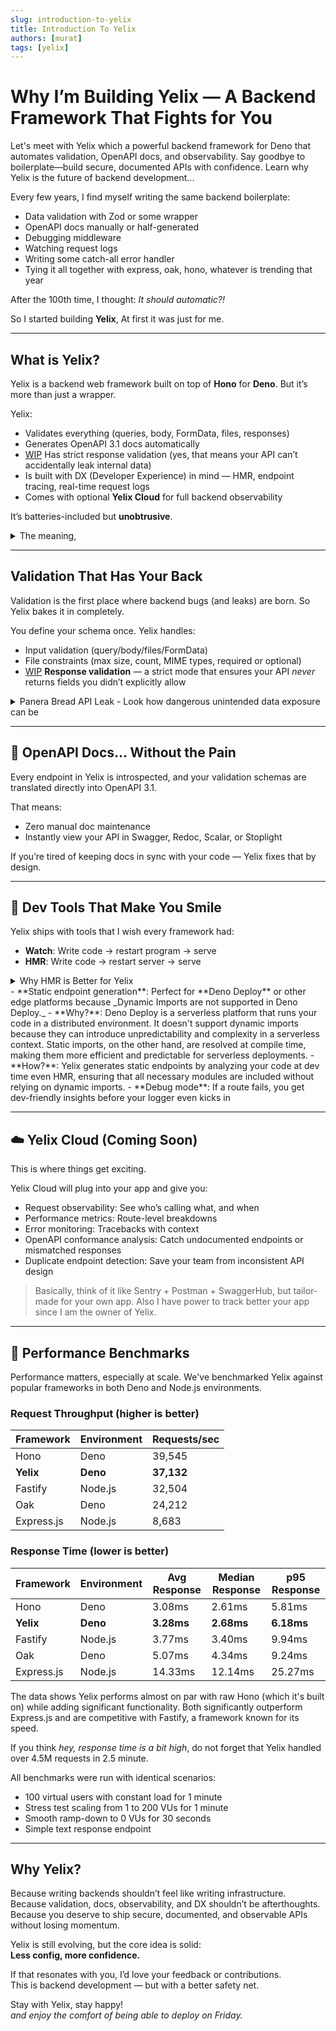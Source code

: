 ```yaml
---
slug: introduction-to-yelix
title: Introduction To Yelix
authors: [murat]
tags: [yelix]
---
```


# Why I’m Building Yelix — A Backend Framework That Fights for You

Let's meet with Yelix which a powerful backend framework for Deno that automates validation, OpenAPI docs, and observability. Say goodbye to boilerplate—build secure, documented APIs with confidence. Learn why Yelix is the future of backend development...
<!-- truncate -->

Every few years, I find myself writing the same backend boilerplate: 
- Data validation with Zod or some wrapper  
- OpenAPI docs manually or half-generated  
- Debugging middleware  
- Watching request logs  
- Writing some catch-all error handler  
- Tying it all together with express, oak, hono, whatever is trending that year  

After the 100th time, I thought: _It should automatic?!_

So I started building **Yelix**, At first it was just for me.

---

## What is Yelix?

Yelix is a backend web framework built on top of **Hono** for **Deno**. But it’s more than just a wrapper.

Yelix:
- Validates everything (queries, body, FormData, files, responses)
- Generates OpenAPI 3.1 docs automatically
- [WIP](https://github.com/yelixjs/yelix/issues/25) Has strict response validation (yes, that means your API can’t accidentally leak internal data)
- Is built with DX (Developer Experience) in mind — HMR, endpoint tracing, real-time request logs
- Comes with optional **Yelix Cloud** for full backend observability

It’s batteries-included but **unobtrusive**.

<details>
<summary>The meaning,</summary>
> Yelix gives you a lot by default, but it stays out of your way.
</details>

---

## Validation That Has Your Back

Validation is the first place where backend bugs (and leaks) are born. So Yelix bakes it in completely.

You define your schema once. Yelix handles:
- Input validation (query/body/files/FormData)
- File constraints (max size, count, MIME types, required or optional)
- [WIP](https://github.com/yelixjs/yelix/issues/25) **Response validation** — a strict mode that ensures your API _never_ returns fields you didn’t explicitly allow

<details>
<summary>Panera Bread API Leak - Look how dangerous unintended data exposure can be</summary>
> The recent reported data leak at Panera Bread potentially exposed the personal information of anyone who had ever signed up for an account on the company's site.[1] The vulnerability that caused the data leak was related to APIs on the Panera site.[1] **The data exposed included** the full legal name, username, email address, home address, **loyalty card number, credit card number (last four digits)**, dietary preferences, phone number and whether or not the person was part of an organization.[2] The fix should not have been very complicated.[3] At least that many customers were exposed. [2]. The larger issue with these kinds of APIs is that they need to be secured using an approach that covers the entire API. [4]

[1,2,3,4]: https://duo.com/decipher/how-a-researcher-found-the-panera-data-leak \
[1]: Opening paragraph \
[2]: Houlihan’s fifth answer \
[3]: Houlihan’s fourth answer \
[4]: Houlihan’s sixth answer
</details>

---

## 📘 OpenAPI Docs… Without the Pain

Every endpoint in Yelix is introspected, and your validation schemas are translated directly into OpenAPI 3.1.

That means:
- Zero manual doc maintenance
- Instantly view your API in Swagger, Redoc, Scalar, or Stoplight

If you’re tired of keeping docs in sync with your code — Yelix fixes that by design.

---

## 🧰 Dev Tools That Make You Smile

Yelix ships with tools that I wish every framework had:
- **Watch**: Write code → restart program -> serve
- **HMR**: Write code → restart server → serve

<details>
<summary>Why HMR is Better for Yelix</summary>

1. **Faster Development Workflow**  
   HMR significantly speeds up the development process. Instead of restarting the entire server, only the changed modules are updated. This means you don’t have to wait for a full restart each time you make a change, resulting in quicker iteration times.

2. **State Preservation**  
   With HMR, the server and application state are preserved during code changes. This is particularly useful when developing features that require state persistence, reducing the need to reinitialize or reload the app for each change.

3. **Improved Developer Experience**  
   HMR allows developers to see live updates instantly without losing context. This makes debugging and testing more efficient, as you can interact with the app in real time and instantly observe the effects of your code changes.

4. **Less Overhead**  
   Full server restarts (as seen with the Watch feature) come with added overhead, as everything needs to reload. With HMR, only the necessary parts are reloaded, which reduces the computational burden and makes the process more resource-efficient.

5. **Ideal for Large Projects**  
   HMR is especially beneficial for larger projects where full restarts can become a bottleneck. It allows developers to focus on smaller, incremental changes without waiting for the entire environment to reset.

6. **Better Scalability**  
   HMR can scale better with projects that are continuously growing. As the codebase expands, the need to refresh the entire application lessens, making it easier to handle large applications and keep the development speed consistent.

7. **Real-Life Example**  
   Before the HMR feature came, we were using watch and my mongodb connection took 7-16 seconds, the rest of the processes were relatively fast. waiting for a db connection hundreds of times a day can be frustrating. I am currently using hmr and it takes about 12 milliseconds just to refresh the modules. I can’t even feel the difference between a refresh and a save. It’s like magic.

</details>
- **Static endpoint generation**: Perfect for **Deno Deploy** or other edge platforms because _Dynamic Imports are not supported in Deno Deploy._  
  - **Why?**: Deno Deploy is a serverless platform that runs your code in a distributed environment. It doesn't support dynamic imports because they can introduce unpredictability and complexity in a serverless context. Static imports, on the other hand, are resolved at compile time, making them more efficient and predictable for serverless deployments.
  - **How?**: Yelix generates static endpoints by analyzing your code at dev time even HMR, ensuring that all necessary modules are included without relying on dynamic imports.
- **Debug mode**: If a route fails, you get dev-friendly insights before your logger even kicks in

---

## ☁️ Yelix Cloud (Coming Soon)

This is where things get exciting.

Yelix Cloud will plug into your app and give you:
- Request observability: See who’s calling what, and when
- Performance metrics: Route-level breakdowns
- Error monitoring: Tracebacks with context
- OpenAPI conformance analysis: Catch undocumented endpoints or mismatched responses
- Duplicate endpoint detection: Save your team from inconsistent API design

> Basically, think of it like Sentry + Postman + SwaggerHub, but tailor-made for your own app. Also I have power to track better your app since I am the owner of Yelix.

---

## 🚀 Performance Benchmarks

Performance matters, especially at scale. We've benchmarked Yelix against popular frameworks in both Deno and Node.js environments.

### Request Throughput (higher is better)

| Framework    | Environment | Requests/sec   | 
|--------------|-------------|----------------|
| Hono         | Deno        | 39,545         |
| **Yelix**    | **Deno**    | **37,132**     |
| Fastify      | Node.js     | 32,504         |
| Oak          | Deno        | 24,212         |
| Express.js   | Node.js     | 8,683          |

### Response Time (lower is better)

| Framework    | Environment | Avg Response   | Median Response | p95 Response |
|--------------|-------------|----------------|----------------|--------------|
| Hono         | Deno        | 3.08ms         | 2.61ms         | 5.81ms       |
| **Yelix**    | **Deno**    | **3.28ms**     | **2.68ms**     | **6.18ms**   |
| Fastify      | Node.js     | 3.77ms         | 3.40ms         | 9.94ms       |
| Oak          | Deno        | 5.07ms         | 4.34ms         | 9.24ms       |
| Express.js   | Node.js     | 14.33ms        | 12.14ms        | 25.27ms      |

The data shows Yelix performs almost on par with raw Hono (which it's built on) while adding significant functionality. Both significantly outperform Express.js and are competitive with Fastify, a framework known for its speed.

If you think _hey, response time is a bit high_, do not forget that Yelix handled over 4.5M requests in 2.5 minute.

All benchmarks were run with identical scenarios:
- 100 virtual users with constant load for 1 minute
- Stress test scaling from 1 to 200 VUs for 1 minute
- Smooth ramp-down to 0 VUs for 30 seconds
- Simple text response endpoint

---

## Why Yelix?

Because writing backends shouldn’t feel like writing infrastructure.  
Because validation, docs, observability, and DX shouldn’t be afterthoughts.  
Because you deserve to ship secure, documented, and observable APIs without losing momentum.

Yelix is still evolving, but the core idea is solid:  
**Less config, more confidence.**

If that resonates with you, I’d love your feedback or contributions.  
This is backend development — but with a better safety net.

Stay with Yelix, stay happy! \
_and enjoy the comfort of being able to deploy on Friday._
